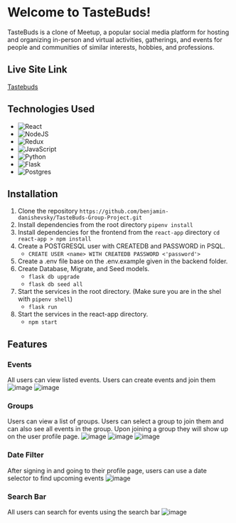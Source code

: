 # Welcome to TasteBuds!

TasteBuds is a clone of Meetup, a popular social media platform for hosting and organizing in-person and virtual activities, gatherings, and events for people and communities of similar interests, hobbies, and professions. 

## Live Site Link
[Tastebuds](https://taste-buds-project.herokuapp.com/)

## Technologies Used
- ![React](https://img.shields.io/badge/react-%2320232a.svg?style=for-the-badge&logo=react&logoColor=%2361DAFB)
- ![NodeJS](https://img.shields.io/badge/node.js-6DA55F?style=for-the-badge&logo=node.js&logoColor=white)
- ![Redux](https://img.shields.io/badge/redux-%23593d88.svg?style=for-the-badge&logo=redux&logoColor=white)
- ![JavaScript](https://img.shields.io/badge/javascript-%23323330.svg?style=for-the-badge&logo=javascript&logoColor=%23F7DF1E)
- ![Python](https://img.shields.io/badge/python-3670A0?style=for-the-badge&logo=python&logoColor=ffdd54)
- ![Flask](https://img.shields.io/badge/flask-%23000.svg?style=for-the-badge&logo=flask&logoColor=white)
-  ![Postgres](https://img.shields.io/badge/postgres-%23316192.svg?style=for-the-badge&logo=postgresql&logoColor=white)


## Installation

1. Clone the repository ```https://github.com/benjamin-danishevsky/TasteBuds-Group-Project.git```
2. Install dependencies from the root directory ```pipenv install```
3. Install dependencies for the frontend from the ```react-app``` directory ```cd react-app > npm install```
4. Create a POSTGRESQL user with CREATEDB and PASSWORD in PSQL. 
    - ```CREATE USER <name> WITH CREATEDB PASSWORD <'password'>```
5. Create a .env file base on the .env.example given in the backend folder.
6. Create Database, Migrate, and Seed models.
    - ```flask db upgrade```
    - ```flask db seed all```
7. Start the services in the root directory. (Make sure you are in the shel with ```pipenv shell```)
    - ```flask run```
8. Start the services in the react-app directory.
	- ```npm start```
 
 ## Features
 
 ### Events
 All users can view listed events. Users can create events and join them
 ![image](https://user-images.githubusercontent.com/65691441/173885035-8af84d7c-849d-47ea-b740-713299d7a58f.png)
 ![image](https://user-images.githubusercontent.com/65691441/173885206-551252b4-6614-47f1-b61c-8d71dc918412.png)

### Groups 
Users can view a list of groups. Users can select a group to join them and can also see all events in the group. Upon joining a group they will show up on the user profile page.
![image](https://user-images.githubusercontent.com/65691441/173885355-070cbd23-80f9-495b-8601-d4724662250c.png)
![image](https://user-images.githubusercontent.com/65691441/173885728-daca70c2-cf50-482e-a3fb-b66350345c58.png)
![image](https://user-images.githubusercontent.com/65691441/173886250-6dbfa844-1b24-47ce-9f10-fc6e96206739.png)


### Date Filter
After signing in and going to their profile page, users can use a date selector to find upcoming events
![image](https://user-images.githubusercontent.com/65691441/173886744-3ff13e42-0c1c-45e4-9a07-800886c9b274.png)


### Search Bar
All users can search for events using the search bar
![image](https://user-images.githubusercontent.com/65691441/173886846-9c9c5e4d-1e8c-4b0e-9f54-34cdfaa14550.png)
